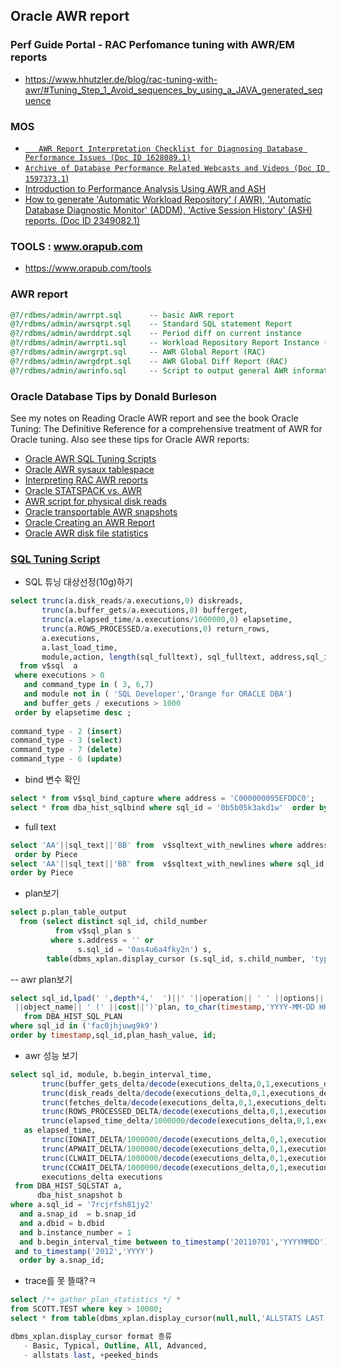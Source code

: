 ## Oracle AWR report
### Perf Guide Portal - RAC Perfomance tuning with AWR/EM reports
* https://www.hhutzler.de/blog/rac-tuning-with-awr/#Tuning_Step_1_Avoid_sequences_by_using_a_JAVA_generated_sequence

### MOS 
* [``	AWR Report Interpretation Checklist for Diagnosing Database Performance Issues (Doc ID 1628089.1)``](https://support.oracle.com/epmos/faces/DocumentDisplay?_afrLoop=253941980006798&id=1628089.1&displayIndex=5&_afrWindowMode=0&_adf.ctrl-state=hhpe3qlm4_166#aref_section31)
* [``Archive of Database Performance Related Webcasts and Videos (Doc ID 1597373.1``)](https://support.oracle.com/epmos/faces/DocumentDisplay?_afrLoop=254265968004134&parent=DOCUMENT&sourceId=1628089.1&id=1597373.1&_afrWindowMode=0&_adf.ctrl-state=hhpe3qlm4_264)
* [Introduction to Performance Analysis Using AWR and ASH](http://education.oracle.com/pls/web_prod-plq-dad/db_pages.getpage?page_id=721&get_params=streamId:21)
* [How to generate 'Automatic Workload Repository' ( AWR), 'Automatic Database Diagnostic Monitor' (ADDM), 'Active Session History' (ASH) reports. (Doc ID 2349082.1)](https://support.oracle.com/epmos/faces/DocumentDisplay?_afrLoop=253954498490732&id=2349082.1&displayIndex=10&_afrWindowMode=0&_adf.ctrl-state=hhpe3qlm4_215#aref_section21)
### TOOLS : www.orapub.com
* https://www.orapub.com/tools

### AWR report

```sql
@?/rdbms/admin/awrrpt.sql      -- basic AWR report
@?/rdbms/admin/awrsqrpt.sql    -- Standard SQL statement Report
@?/rdbms/admin/awrddrpt.sql    -- Period diff on current instance
@?/rdbms/admin/awrrpti.sql     -- Workload Repository Report Instance (RAC)
@?/rdbms/admin/awrgrpt.sql     -- AWR Global Report (RAC)
@?/rdbms/admin/awrgdrpt.sql    -- AWR Global Diff Report (RAC)
@?/rdbms/admin/awrinfo.sql     -- Script to output general AWR information
```

### Oracle Database Tips by Donald Burleson
See my notes on Reading Oracle AWR report and see the book Oracle Tuning: The Definitive Reference for a comprehensive treatment of AWR for Oracle tuning.  Also see these tips for Oracle AWR reports:

* [Oracle AWR SQL Tuning Scripts](http://www.dba-oracle.com/art_orafaq_awr_sql_tuning.htm)
* [Oracle AWR sysaux tablespace](http://www.fast-track.cc/t_awr_workload_sysaux_tablespaces.htm)
* [Interpreting RAC AWR reports](http://www.dba-oracle.com/t_rac_statspack_awr_report_tips.htm)
* [Oracle STATSPACK vs. AWR](http://www.fast-track.cc/t_statspack_awr.htm)
* [AWR script for physical disk reads](http://www.dba-oracle.com/art_orafaq_awr_disk_reads.htm)
* [Oracle transportable AWR snapshots](http://www.rampant-books.com/art_oracle_awr_transportable_snapshots.htm)
* [Oracle Creating an AWR Report](http://www.dba-oracle.com/oracle10g_tuning/t_oracle_creating_awr_report_awrrpt.htm)
* [Oracle AWR disk file statistics](http://www.praetoriate.com/t_awr_disk_file_statistics.htm)

### [SQL Tuning Script](https://kosate.tistory.com/109)
* SQL 튜닝 대상선정(10g)하기

```sql
select trunc(a.disk_reads/a.executions,0) diskreads,
       trunc(a.buffer_gets/a.executions,0) bufferget, 
       trunc(a.elapsed_time/a.executions/1000000,0) elapsetime,
       trunc(a.ROWS_PROCESSED/a.executions,0) return_rows,
       a.executions,
       a.last_load_time,
       module,action, length(sql_fulltext), sql_fulltext, address,sql_id,parsing_schema_name
  from v$sql  a 
 where executions > 0
   and command_type in ( 3, 6,7)
   and module not in ( 'SQL Developer','Orange for ORACLE DBA')
   and buffer_gets / executions > 1000
 order by elapsetime desc ;
  
command_type - 2 (insert)
command_type - 3 (select)
command_type - 7 (delete)
command_type - 6 (update)

```

* bind 변수 확인
```sql
select * from v$sql_bind_capture where address = 'C000000095EFDDC0';
select * from dba_hist_sqlbind where sql_id = '0b5b05k3akd1w'  order by snap_id desc, position;

```
* full text

```sql
select 'AA'||sql_text||'BB' from  v$sqltext_with_newlines where address = 'C000000095EFDDC0'
 order by Piece
select 'AA'||sql_text||'BB' from  v$sqltext_with_newlines where sql_id = 'gzcf51wp0pqxt' 
order by Piece
```

* plan보기

```sql
select p.plan_table_output
  from (select distinct sql_id, child_number
          from v$sql_plan s
         where s.address = '' or 
               s.sql_id = '0as4u6a4fky2n') s,
        table(dbms_xplan.display_cursor (s.sql_id, s.child_number, 'typical')) p;
```
--  awr plan보기

```sql
select sql_id,lpad(' ',depth*4,'  ')||' '||operation|| ' ' ||options|| ' '
 ||object_name|| ' (' ||cost||')'plan, to_char(timestamp,'YYYY-MM-DD HH24:MI:SS') as "date"
   from DBA_HIST_SQL_PLAN 
where sql_id in ('fac0jhjuwg9k9') 
order by timestamp,sql_id,plan_hash_value, id;

```

* awr 성능 보기

```sql
select sql_id, module, b.begin_interval_time,
       trunc(buffer_gets_delta/decode(executions_delta,0,1,executions_delta)) buffer_gets,
       trunc(disk_reads_delta/decode(executions_delta,0,1,executions_delta)) disk_reads,
       trunc(fetches_delta/decode(executions_delta,0,1,executions_delta)) fetchs,
       trunc(ROWS_PROCESSED_DELTA/decode(executions_delta,0,1,executions_delta)) ROWS_PROCESSED,
       trunc(elapsed_time_delta/1000000/decode(executions_delta,0,1,executions_delta)) 
   as elapsed_time,
       trunc(IOWAIT_DELTA/1000000/decode(executions_delta,0,1,executions_delta)) IOWAIT,
       trunc(APWAIT_DELTA/1000000/decode(executions_delta,0,1,executions_delta)) APWAIT,
       trunc(CLWAIT_DELTA/1000000/decode(executions_delta,0,1,executions_delta)) CLWAIT,
       trunc(CCWAIT_DELTA/1000000/decode(executions_delta,0,1,executions_delta)) CCWAIT,
       executions_delta executions
 from DBA_HIST_SQLSTAT a, 
      dba_hist_snapshot b
where a.sql_id = '7rcjrfsh81jy2'
  and a.snap_id  = b.snap_id
  and a.dbid = b.dbid
  and b.instance_number = 1
  and b.begin_interval_time between to_timestamp('20110701','YYYYMMDD')
 and to_timestamp('2012','YYYY')
  order by a.snap_id;
```
* trace를 못 뜰때?ㅋ 

```sql
select /*+ gather_plan_statistics */ * 
from SCOTT.TEST where key > 10000;
select * from table(dbms_xplan.display_cursor(null,null,'ALLSTATS LAST'));

dbms_xplan.display_cursor format 종류
   - Basic, Typical, Outline, All, Advanced, 
   - allstats last, +peeked_binds
 ```
   
